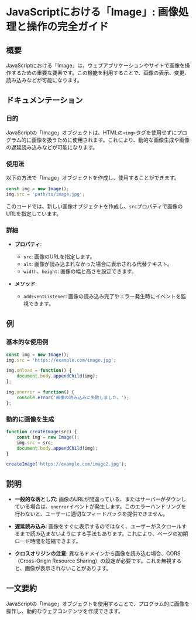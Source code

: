 <!--
Meta Description: # JavaScriptにおける「Image」: 画像処理と操作の完全ガイド ## 概要 JavaScriptにおける「Image」は、ウェブアプリケーションやサイトで画像を操作するための重要な要素です。この機能を利用することで、画像の表示、変更、読み込みなどが可能になります。 ## ドキュメンテー...
Meta Keywords: img, image, src, javascript, const
-->

# JavaScriptにおける「Image」: 画像処理と操作の完全ガイド

## 概要
JavaScriptにおける「Image」は、ウェブアプリケーションやサイトで画像を操作するための重要な要素です。この機能を利用することで、画像の表示、変更、読み込みなどが可能になります。

## ドキュメンテーション
### 目的
JavaScriptの「Image」オブジェクトは、HTMLの`<img>`タグを使用せずにプログラム的に画像を扱うために使用されます。これにより、動的な画像生成や画像の遅延読み込みなどが可能になります。

### 使用法
以下の方法で「Image」オブジェクトを作成し、使用することができます。

```javascript
const img = new Image();
img.src = 'path/to/image.jpg';
```

このコードでは、新しい画像オブジェクトを作成し、`src`プロパティで画像のURLを指定しています。

### 詳細
- **プロパティ**:
  - `src`: 画像のURLを指定します。
  - `alt`: 画像が読み込まれなかった場合に表示される代替テキスト。
  - `width`、`height`: 画像の幅と高さを設定できます。

- **メソッド**:
  - `addEventListener`: 画像の読み込み完了やエラー発生時にイベントを監視できます。

## 例
### 基本的な使用例
```javascript
const img = new Image();
img.src = 'https://example.com/image.jpg';

img.onload = function() {
    document.body.appendChild(img);
};

img.onerror = function() {
    console.error('画像の読み込みに失敗しました。');
};
```

### 動的に画像を生成
```javascript
function createImage(src) {
    const img = new Image();
    img.src = src;
    document.body.appendChild(img);
}

createImage('https://example.com/image2.jpg');
```

## 説明
- **一般的な落とし穴**: 画像のURLが間違っている、またはサーバーがダウンしている場合は、`onerror`イベントが発生します。このエラーハンドリングを行わないと、ユーザーに適切なフィードバックを提供できません。
  
- **遅延読み込み**: 画像をすぐに表示するのではなく、ユーザーがスクロールするまで読み込まないようにする手法もあります。これにより、ページの初期ロード時間を短縮できます。

- **クロスオリジンの注意**: 異なるドメインから画像を読み込む場合、CORS（Cross-Origin Resource Sharing）の設定が必要です。これを無視すると、画像が表示されないことがあります。

## 一文要約
JavaScriptの「Image」オブジェクトを使用することで、プログラム的に画像を操作し、動的なウェブコンテンツを作成できます。